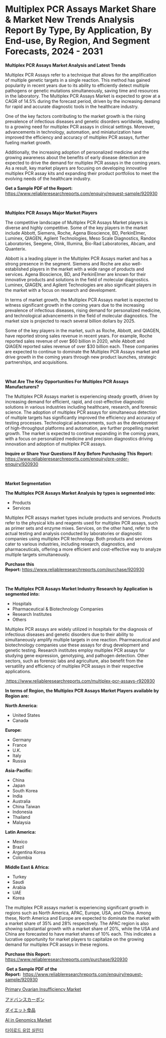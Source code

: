 <p><h1>Multiplex PCR Assays Market Share & Market New Trends Analysis Report By Type, By Application, By End-use, By Region, And Segment Forecasts, 2024 - 2031</h1></p><p><strong>Multiplex PCR Assays Market Analysis and Latest Trends</strong></p>
<p><p>Multiplex PCR Assays refer to a technique that allows for the amplification of multiple genetic targets in a single reaction. This method has gained popularity in recent years due to its ability to efficiently detect multiple pathogens or genetic mutations simultaneously, saving time and resources in the laboratory. The Multiplex PCR Assays Market is expected to grow at a CAGR of 14.5% during the forecast period, driven by the increasing demand for rapid and accurate diagnostic tools in the healthcare industry.</p><p>One of the key factors contributing to the market growth is the rising prevalence of infectious diseases and genetic disorders worldwide, leading to a growing need for multiplex PCR assays in clinical settings. Moreover, advancements in technology, automation, and miniaturization have improved the efficiency and accuracy of multiplex PCR assays, further fueling market growth.</p><p>Additionally, the increasing adoption of personalized medicine and the growing awareness about the benefits of early disease detection are expected to drive the demand for multiplex PCR assays in the coming years. As a result, key market players are focusing on developing innovative multiplex PCR assay kits and expanding their product portfolios to meet the evolving needs of the healthcare industry.</p></p>
<p><strong>Get a Sample PDF of the Report:&nbsp;</strong> <a href="https://www.reliableresearchreports.com/enquiry/request-sample/920930">https://www.reliableresearchreports.com/enquiry/request-sample/920930</a></p>
<p>&nbsp;</p>
<p><strong>Multiplex PCR Assays Major Market Players</strong></p>
<p><p>The competitive landscape of Multiplex PCR Assays Market players is diverse and highly competitive. Some of the key players in the market include Abbott, Siemens, Roche, Agena Bioscience, BD, PerkinElmer, Luminex, QIAGEN, Agilent Technologies, Meso Scale Diagnostics, Randox Laboratories, Seegene, Olink, Illumina, Bio-Rad Laboratories, Abcam, and Quanterix.</p><p>Abbott is a leading player in the Multiplex PCR Assays market and has a strong presence in the segment. Siemens and Roche are also well-established players in the market with a wide range of products and services. Agena Bioscience, BD, and PerkinElmer are known for their innovative products and solutions in the field of molecular diagnostics. Luminex, QIAGEN, and Agilent Technologies are also significant players in the market with a focus on research and development.</p><p>In terms of market growth, the Multiplex PCR Assays market is expected to witness significant growth in the coming years due to the increasing prevalence of infectious diseases, rising demand for personalized medicine, and technological advancements in the field of molecular diagnostics. The market size is projected to reach several billion dollars by 2025.</p><p>Some of the key players in the market, such as Roche, Abbott, and QIAGEN, have reported strong sales revenue in recent years. For example, Roche reported sales revenue of over $60 billion in 2020, while Abbott and QIAGEN reported sales revenue of over $30 billion each. These companies are expected to continue to dominate the Multiplex PCR Assays market and drive growth in the coming years through new product launches, strategic partnerships, and acquisitions.</p></p>
<p>&nbsp;</p>
<p><strong>What Are The Key Opportunities For Multiplex PCR Assays Manufacturers?</strong></p>
<p><p>The Multiplex PCR Assays market is experiencing steady growth, driven by increasing demand for efficient, rapid, and cost-effective diagnostic solutions in various industries including healthcare, research, and forensic science. The adoption of multiplex PCR assays for simultaneous detection of multiple targets has significantly improved the efficiency and accuracy of testing processes. Technological advancements, such as the development of high-throughput platforms and automation, are further propelling market growth. The market is expected to continue expanding in the coming years, with a focus on personalized medicine and precision diagnostics driving innovation and adoption of multiplex PCR assays.</p></p>
<p><strong>Inquire or Share Your Questions If Any Before Purchasing This Report:</strong> <a href="https://www.reliableresearchreports.com/enquiry/pre-order-enquiry/920930">https://www.reliableresearchreports.com/enquiry/pre-order-enquiry/920930</a></p>
<p>&nbsp;</p>
<p><strong>Market Segmentation</strong></p>
<p><strong>The Multiplex PCR Assays Market Analysis by types is segmented into:</strong></p>
<p><ul><li>Products</li><li>Services</li></ul></p>
<p><p>Multiplex PCR assays market types include products and services. Products refer to the physical kits and reagents used for multiplex PCR assays, such as primer sets and enzyme mixes. Services, on the other hand, refer to the actual testing and analysis conducted by laboratories or diagnostic companies using multiplex PCR technology. Both products and services cater to various industries, including research, diagnostics, and pharmaceuticals, offering a more efficient and cost-effective way to analyze multiple targets simultaneously.</p></p>
<p><strong>Purchase this Report:&nbsp;</strong><a href="https://www.reliableresearchreports.com/purchase/920930">https://www.reliableresearchreports.com/purchase/920930</a></p>
<p>&nbsp;</p>
<p><strong>The Multiplex PCR Assays Market Industry Research by Application is segmented into:</strong></p>
<p><ul><li>Hospitals</li><li>Pharmaceutical & Biotechnology Companies</li><li>Research Institutes</li><li>Others</li></ul></p>
<p><p>Multiplex PCR assays are widely utilized in hospitals for the diagnosis of infectious diseases and genetic disorders due to their ability to simultaneously amplify multiple targets in one reaction. Pharmaceutical and biotechnology companies use these assays for drug development and genetic testing. Research institutes employ multiplex PCR assays for studying gene expression, genotyping, and pathogen detection. Other sectors, such as forensic labs and agriculture, also benefit from the versatility and efficiency of multiplex PCR assays in their respective applications.</p></p>
<p><a href="https://www.reliableresearchreports.com/multiplex-pcr-assays-r920930">&nbsp;https://www.reliableresearchreports.com/multiplex-pcr-assays-r920930</a></p>
<p><strong>In terms of Region, the Multiplex PCR Assays Market Players available by Region are:</strong></p>
<p>
    <p> <strong> North America: </strong>
        <ul>
            <li>United States</li>
            <li>Canada</li>
        </ul>
        </p> 
    <p> <strong> Europe: </strong>
        <ul>
            <li>Germany</li>
            <li>France</li>
            <li>U.K.</li>
            <li>Italy</li>
            <li>Russia</li>
        </ul>
        </p> 
    <p> <strong> Asia-Pacific: </strong>
        <ul>
            <li>China</li>
            <li>Japan</li>
            <li>South Korea</li>
            <li>India</li>
            <li>Australia</li>
            <li>China Taiwan</li>
            <li>Indonesia</li>
            <li>Thailand</li>
            <li>Malaysia</li>
        </ul>
        </p> 
    <p> <strong> Latin America: </strong>
        <ul>
            <li>Mexico</li>
            <li>Brazil</li>
            <li>Argentina Korea</li>
            <li>Colombia</li>
        </ul>
        </p> 
    <p> <strong> Middle East & Africa: </strong>
        <ul>
            <li>Turkey</li>
            <li>Saudi</li>
            <li>Arabia</li>
            <li>UAE</li>
            <li>Korea</li>
        </ul>
    </p>
    </p>
<p><p>The multiplex PCR assays market is experiencing significant growth in regions such as North America, APAC, Europe, USA, and China. Among these, North America and Europe are expected to dominate the market with a market share of 35% and 28% respectively. The APAC region is also showing substantial growth with a market share of 20%, while the USA and China are forecasted to have market shares of 10% each. This indicates a lucrative opportunity for market players to capitalize on the growing demand for multiplex PCR assays in these regions.</p></p>
<p><strong>Purchase this Report: </strong><a href="https://www.reliableresearchreports.com/purchase/920930">https://www.reliableresearchreports.com/purchase/920930</a></p>
<p>&nbsp;<strong>Get a Sample PDF of the Report:&nbsp;&nbsp;</strong><a href="https://www.reliableresearchreports.com/enquiry/request-sample/920930">https://www.reliableresearchreports.com/enquiry/request-sample/920930</a></p>
<p><strong></strong></p>
<p><p><a href="https://www.linkedin.com/pulse/primary-ovarian-insufficiency-market-insight-trends-growth-dgwhe">Primary Ovarian Insufficiency Market</a></p><p><a href="https://medium.com/@reyeshowell66/%E9%AB%98%E5%BA%A6%E7%82%AD%E7%B4%A0%E5%B8%82%E5%A0%B4-%E7%A8%AE%E9%A1%9E-%E5%BF%9C%E7%94%A8-%E5%9C%B0%E7%90%86%E3%81%AB%E3%82%88%E3%82%8B%E5%8C%85%E6%8B%AC%E7%9A%84%E3%81%AA%E8%A9%95%E4%BE%A1-371e95adcac7">アドバンスカーボン</a></p><p><a href="https://medium.com/@lorrainethompson10/%E3%83%80%E3%82%A4%E3%82%A8%E3%83%83%E3%83%88%E3%83%95%E3%83%BC%E3%83%89%E5%B8%82%E5%A0%B4-%E5%B8%82%E5%A0%B4cagr-%E5%B8%82%E5%A0%B4%E3%83%88%E3%83%AC%E3%83%B3%E3%83%89-%E6%88%90%E9%95%B7%E6%88%A6%E7%95%A5%E3%81%AB%E9%96%A2%E3%81%99%E3%82%8B%E6%B4%9E%E5%AF%9F-11c58bd84ed3">ダイエット食品</a></p><p><a href="https://www.linkedin.com/pulse/ai-genomics-market-insights-cagr-trends-growth-strategies-sxare">AI in Genomics Market</a></p><p><a href="https://medium.com/@fredajerde/%ED%83%80%EC%9D%B4-%EB%A1%9C%EB%93%9C-%EC%9C%A0%EC%95%95-%EC%8B%A4%EB%A6%B0%EB%8D%94-%EC%8B%9C%EC%9E%A5-%EA%B7%9C%EB%AA%A8-cagr-%ED%8A%B8%EB%A0%8C%EB%93%9C-2024-2030-9c5f6e3aea64">타이로드 유압 실린더</a></p></p>